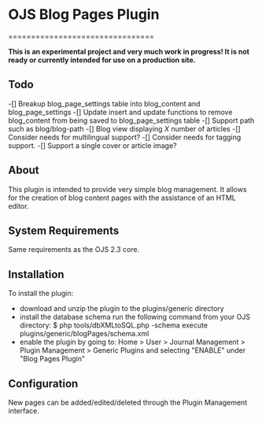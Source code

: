 # OJS Blog Pages Plugin
================================

**This is an experimental project and very much work in progress!  It is not ready or currently intended for use on a production site.**

Todo
----
-[] Breakup blog_page_settings table into blog_content and blog_page_settings
-[] Update insert and update functions to remove blog_content from being saved to blog_page_settings table
-[] Support path such as blog/blog-path
-[] Blog view displaying *X* number of articles
-[] Consider needs for multilingual support?
-[] Consider needs for tagging support.
-[] Support a single cover or article image?

About
-----
This plugin is intended to provide very simple blog management.  It allows for the creation of blog content pages with the assistance of an HTML editor.

System Requirements
-------------------
Same requirements as the OJS 2.3 core.

Installation
------------
To install the plugin:
 - download and unzip the plugin to the plugins/generic directory
 - install the database schema run the following command from your OJS directory:
    $ php tools/dbXMLtoSQL.php -schema execute plugins/generic/blogPages/schema.xml
 - enable the plugin by going to:  Home > User > Journal Management > Plugin Management > Generic Plugins and selecting "ENABLE" under "Blog Pages Plugin"

Configuration
------------
New pages can be added/edited/deleted through the Plugin Management interface.
